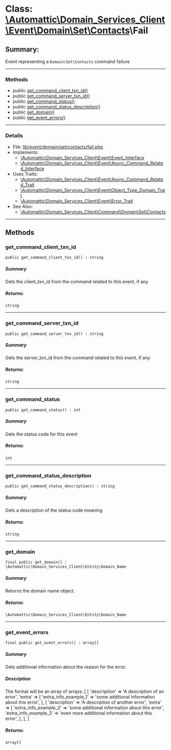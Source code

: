 # Class: [\Automattic](../namespaces/automattic.md)[\Domain_Services_Client](../namespaces/automattic-domain-services-client.md)[\Event](../namespaces/automattic-domain-services-client-event.md)[\Domain](../namespaces/automattic-domain-services-client-event-domain.md)[\Set](../namespaces/automattic-domain-services-client-event-domain-set.md)[\Contacts](../namespaces/automattic-domain-services-client-event-domain-set-contacts.md)\Fail

## Summary:

Event representing a `Domain\Set\Contacts` command failure


---

### Methods

* public [get_command_client_txn_id()](#method_get_command_client_txn_id)
* public [get_command_server_txn_id()](#method_get_command_server_txn_id)
* public [get_command_status()](#method_get_command_status)
* public [get_command_status_description()](#method_get_command_status_description)
* public [get_domain()](#method_get_domain)
* public [get_event_errors()](#method_get_event_errors)

---

### Details

* File: [lib/event/domain/set/contacts/fail.php](../../lib/event/domain/set/contacts/fail.php)
* Implements:
  * [\Automattic\Domain_Services_Client\Event\Event_Interface](../classes/Automattic-Domain-Services-Client-Event-Event-Interface.md)
  * [\Automattic\Domain_Services_Client\Event\Async_Command_Related_Interface](../classes/Automattic-Domain-Services-Client-Event-Async-Command-Related-Interface.md)
* Uses Traits:
  * [\Automattic\Domain_Services_Client\Event\Async_Command_Related_Trait](../classes/Automattic-Domain-Services-Client-Event-Async-Command-Related-Trait.md)
  * [\Automattic\Domain_Services_Client\Event\Object_Type_Domain_Trait](../classes/Automattic-Domain-Services-Client-Event-Object-Type-Domain-Trait.md)
  * [\Automattic\Domain_Services_Client\Event\Error_Trait](../classes/Automattic-Domain-Services-Client-Event-Error-Trait.md)
* See Also:
  * [\Automattic\Domain_Services_Client\Command\Domain\Set\Contacts](../classes/Automattic-Domain-Services-Client-Command-Domain-Set-Contacts.md)

---

## Methods

<a id="method_get_command_client_txn_id"></a>
### get_command_client_txn_id

```
public get_command_client_txn_id() : string
```

##### Summary

Gets the client_txn_id from the command related to this event, if any

##### Returns:

```
string
```

---

<a id="method_get_command_server_txn_id"></a>
### get_command_server_txn_id

```
public get_command_server_txn_id() : string
```

##### Summary

Gets the server_txn_id from the command related to this event, if any

##### Returns:

```
string
```

---

<a id="method_get_command_status"></a>
### get_command_status

```
public get_command_status() : int
```

##### Summary

Gets the status code for this event

##### Returns:

```
int
```

---

<a id="method_get_command_status_description"></a>
### get_command_status_description

```
public get_command_status_description() : string
```

##### Summary

Gets a description of the status code meaning

##### Returns:

```
string
```

---

<a id="method_get_domain"></a>
### get_domain

```
final public get_domain() : \Automattic\Domain_Services_Client\Entity\Domain_Name
```

##### Summary

Returns the domain name object.

##### Returns:

```
\Automattic\Domain_Services_Client\Entity\Domain_Name
```

---

<a id="method_get_event_errors"></a>
### get_event_errors

```
final public get_event_errors() : array[]
```

##### Summary

Gets additional information about the reason for the error.

##### Description

The format will be an array of arrays:
[
    [
        &#039;description&#039; =&gt; &#039;A description of an error&#039;,
        &#039;extra&#039; =&gt; [
            &#039;extra_info_example_1&#039; =&gt; &#039;some additional information about this error&#039;,
    ],
    [
        &#039;description&#039; =&gt; &#039;A description of another error&#039;,
        &#039;extra&#039; =&gt; [
            &#039;extra_info_example_2&#039; =&gt; &#039;some additional information about this error&#039;,
            &#039;extra_info_example_3&#039; =&gt; &#039;even more additional information about this error&#039;,
        ],
    ],
]

##### Returns:

```
array[]
```
